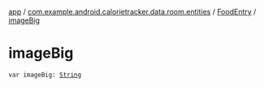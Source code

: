 [app](../../index.md) / [com.example.android.calorietracker.data.room.entities](../index.md) / [FoodEntry](index.md) / [imageBig](./image-big.md)

# imageBig

`var imageBig: `[`String`](https://kotlinlang.org/api/latest/jvm/stdlib/kotlin/-string/index.html)